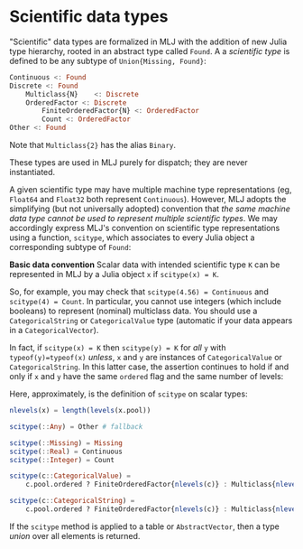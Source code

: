 # Scientific data types

"Scientific" data types are formalized in MLJ with the addition of new
Julia type hierarchy, rooted in an abstract type called `Found`. A
a *scientific type* is defined to be any subtype of `Union{Missing, Found}`:

````julia
Continuous <: Found 
Discrete <: Found
	Multiclass{N}    <: Discrete
    OrderedFactor <: Discrete
	    FiniteOrderedFactor{N} <: OrderedFactor 
	    Count <: OrderedFactor
Other <: Found
````

Note that `Multiclass{2}` has the alias `Binary`.

These types are used in MLJ purely for dispatch; they are never
instantiated.

A given scientific type may have multiple machine type representations
(eg, `Float64` and `Float32` both represent `Continuous`). However,
MLJ adopts the simplifying (but not universally adopted) convention
that *the same machine data type cannot be used to represent multiple
scientific types*. We may accordingly express MLJ's convention on
scientific type representations using a function, `scitype`, which
associates to every Julia object a corresponding subtype of `Found`:

**Basic data convention** Scalar data with intended scientific
type `K` can be represented in MLJ by a Julia object `x` if
`scitype(x) = K`.

So, for example, you may check that `scitype(4.56) = Continuous` and
`scitype(4) = Count`. In particular, you cannot use
integers (which include booleans) to represent (nominal) multiclass
data. You should use a `CategoricalString` or `CategoricalValue` type
(automatic if your data appears in a `CategoricalVector`).

In fact, if `scitype(x) = K` then `scitype(y) = K` for *all* `y` with
`typeof(y)=typeof(x)` *unless*, `x` and `y` are instances of
`CategoricalValue` or `CategoricalString`. In this latter case, the
assertion continues to hold if and only if `x` and `y` have the same
`ordered` flag and the same number of levels:

Here, approximately, is the definition of `scitype` on scalar types:

````julia
nlevels(x) = length(levels(x.pool))

scitype(::Any) = Other # fallback

scitype(::Missing) = Missing
scitype(::Real) = Continuous
scitype(::Integer) = Count

scitype(c::CategoricalValue) =
    c.pool.ordered ? FiniteOrderedFactor{nlevels(c)} : Multiclass{nlevels(c)}

scitype(c::CategoricalString) =
    c.pool.ordered ? FiniteOrderedFactor{nlevels(c)} : Multiclass{nlevels(c)}
````

If the `scitype` method is applied to a table or `AbstractVector`,
then a type *union* over all elements is returned.





